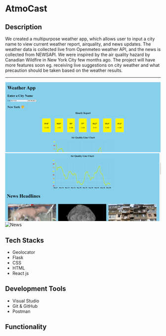 # AtmoCast
## Description

We created a multipurpose weather app, which allows user to input a city name to view current weather report, airquality, and news updates. The weather data is collected live from Openmeteo weather API, and the news is collected from NEWSAPI. We were inspired by the air quality hazard by Canadian Wildfire in New York City few months ago. The project will have more features soon eg. receiving live suggestions on city weather and what precaution should be taken based on the weather results.

-----

![Hourly Weather](./weather_1.png)
![Airquality](./weather_2.png)
![News](./weather_3.png)




## Tech Stacks 

- Geolocator
- Flask
- CSS
- HTML
- React js
  
## Development Tools 

- Visual Studio
- Git & GitHub
- Postman
  


## Functionality 




